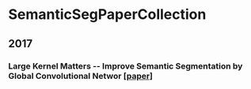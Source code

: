 # SemanticSegPaperCollection

## 2017
### Large Kernel Matters -- Improve Semantic Segmentation by Global Convolutional Networ [[paper]](https://arxiv.org/abs/1703.02719)
